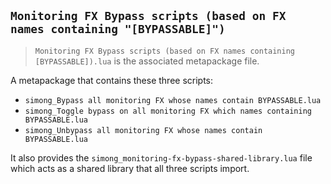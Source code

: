 ## `Monitoring FX Bypass scripts (based on FX names containing "[BYPASSABLE]")`
> `Monitoring FX Bypass scripts (based on FX names containing [BYPASSABLE]).lua` is the associated metapackage file.

A metapackage that contains these three scripts:
- `simong_Bypass all monitoring FX whose names contain BYPASSABLE.lua`
- `simong_Toggle bypass on all monitoring FX which names containing BYPASSABLE.lua`
- `simong_Unbypass all monitoring FX whose names contain BYPASSABLE.lua`

It also provides the `simong_monitoring-fx-bypass-shared-library.lua` file which acts as a shared library that all three scripts import.
